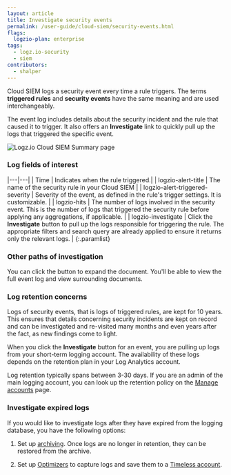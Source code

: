 ```yaml
---
layout: article
title: Investigate security events
permalink: /user-guide/cloud-siem/security-events.html
flags:
  logzio-plan: enterprise
tags:
  - logz.io-security
  - siem
contributors:
  - shalper
---
```


Cloud SIEM logs a security event every time a rule triggers. The terms **triggered rules** and **security events** have the same meaning and are used interchangeably.

The event log includes details about the security incident and the rule that caused it to trigger. It also offers an **Investigate** link to quickly pull up the logs that triggered the specific event.

![Logz.io Cloud SIEM Summary page](https://dytvr9ot2sszz.cloudfront.net/logz-docs/security-analytics/investigate-600px.png)

### Log fields of interest

|---|---|
| Time | Indicates when the rule triggered.|
| logzio-alert-title | The name of the security rule in your Cloud SIEM |
| logzio-alert-triggered-severity | Severity of the event, as defined in the rule's trigger settings. It is customizable. |
| logzio-hits | The number of logs involved in the security event. This is the number of logs that triggered the security rule before applying any aggregations, if applicable. |
| logzio-investigate | Click the **Investigate** button to pull up the logs responsible for triggering the rule. The appropriate filters and search query are already applied to ensure it returns only the relevant logs. |
{:.paramlist}


### Other paths of investigation

You can click the **<i class="fas fa-angle-right"></i>** button to expand the document. You'll be able to view the full event log and view surrounding documents.

### Log retention concerns

Logs of security events, that is logs of triggered rules, are kept for 10 years. This ensures that details concerning security incidents are kept on record and can be investigated and re-visited many months and even years after the fact, as new findings come to light.

When you click the **Investigate** button for an event, you are pulling up logs from your short-term logging account. The availability of these logs depends on the retention plan in your Log Analytics account.

Log retention typically spans between 3-30 days. If you are an admin of the main logging account, you can look up the retention policy on the [Manage accounts](https://app.logz.io/#/dashboard/settings/manage-accounts) page.

### Investigate expired logs

If you would like to investigate logs after they have expired from the logging database, you have the following options:

1. Set up [archiving](/user-guide/archive-and-restore/). Once logs are no longer in retention, they can be restored from the archive.

2. Set up [Optimizers](/user-guide/optimizers/configure-optimizers.html) to capture logs and save them to a [Timeless account](/user-guide/accounts/manage-timeless-accounts.html).
